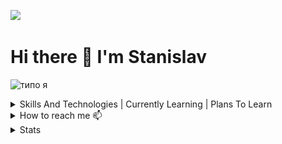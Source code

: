 ![](https://komarev.com/ghpvc/?username=MATwave)

# Hi there 👋 I'm Stanislav

![типо я](https://media.giphy.com/media/XZ033bAXmrstTLqZR4/giphy.gif)

<details><summary>Skills And Technologies | Currently Learning | Plans To Learn</summary>

| Skills And Technologies 💻                                                                                                                                                                                         | I’m Currently Learning 🌱 | Plans To Learn 📖 |
|--------------------------------------------------------------------------------------------------------------------------------------------------------------------------------------------------------------------|---------------------------|-------------------|
| - ![git.png](icons%2Fgit.png)Git                                                                                                                                                                                   | - ![elastic.png](icons%2Felastic.png)Elasticsearch           | - Oauth2          |
| - ![python.png](icons%2Fpython.png)Python                                                                                                                                                                          | - ![python.png](icons%2Fpython.png)Asyncio                 | - ![kafka.apache.png](icons%2Fkafka.apache.png)Apachekafka     |
| - ![django.png](icons%2Fdjango.png)Django(![django-rest-framework.png](icons%2Fdjango-rest-framework.png)DRF)/![flask.png](icons%2Fflask.png)Flask/![fastapi.png](icons%2Ffastapi.png)Fastapi                      |                           | - ![rabbitmq.png](icons%2Frabbitmq.png)Rabbitmq        |
| - ![nginx.png](icons%2Fnginx.png)nginx                                                                                                                                                                             |                           | - Elk             |
| - ![favicon.ico](icons%2Ffavicon.ico)Mssql/![postgresql.png](icons%2Fpostgresql.png)postgresql/<img alt="FastApi icon" height="16" src="/icons/sqlite.svg" width="16"/>sqlite/![redis.png](icons%2Fredis.png)Redis |                           |                   |
| - ![docker.png](icons%2Fdocker.png)Docker/DockerCompose                                                                                                                                                            |                           |                   |
| - ![makefile.svg](icons%2Fmakefile.svg)Make                                                                                                                                                                                                             |                           |                   |
| - Etl                                                                                                                                                                                                              |                           |                   |
| - ![swagger.png](icons%2Fswagger.png)Swagger                                                                                                                                                                                                          |                           |                   |
</details>
 
<details><summary>How to reach me 📫</summary> 
 
 - 📧 stanislav.matveew@yandex.ru
</details>

<details><summary>Stats</summary> 
 
> ![Codewars](https://www.codewars.com/)
> - [![codewars](https://www.codewars.com/users/MATwave/badges/small)](https://www.codewars.com/users/MATwave)

> GitHub Streak
> - [![GitHub Streak](http://github-readme-streak-stats.herokuapp.com?user=Matwave&date_format=j%20M%5B%20Y%5D)](https://git.io/streak-stats)

> GitHub Stats
> - ![Matwave's github stats](https://github-readme-stats.vercel.app/api?username=Matwave&show_icons=true&include_all_commits=true&count_private=true)
</details>
